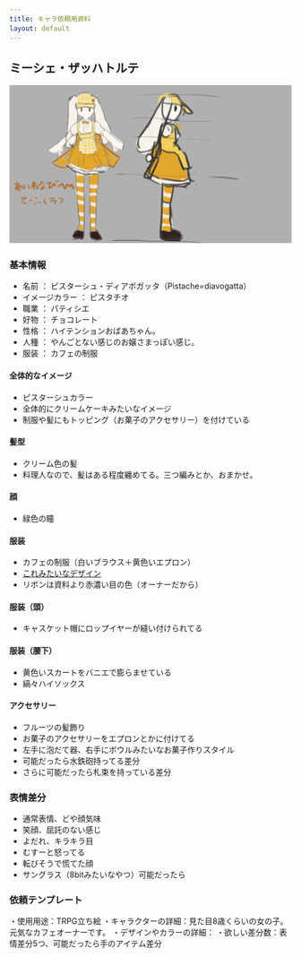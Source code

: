```yaml
---
title: キャラ依頼用資料
layout: default
---
```


<a id="chara"></a>
## ミーシェ・ザッハトルテ
![これみたいなデザイン](./cafe_seihuku.png)

### 基本情報
- 名前 ： ピスターシュ・ディアボガッタ（Pistache=diavogatta）
- イメージカラー ： ピスタチオ
- 職業 ： パティシエ
- 好物 ： チョコレート
- 性格 ： ハイテンションおばあちゃん。
- 人種 ： やんごとない感じのお嬢さまっぽい感じ。
- 服装 ： カフェの制服

#### 全体的なイメージ
- ピスターシュカラー
- 全体的にクリームケーキみたいなイメージ
- 制服や髪にもトッピング（お菓子のアクセサリー）を付けている
#### 髪型
- クリーム色の髪
- 料理人なので、髪はある程度纏めてる。三つ編みとか、おまかせ。
#### 顔
- 緑色の瞳
#### 服装
- カフェの制服（白いブラウス＋黄色いエプロン）
- [これみたいなデザイン](./cafe_seihuku.png)
- リボンは資料より赤濃い目の色（オーナーだから）
#### 服装（頭）
- キャスケット帽にロップイヤーが縫い付けられてる
#### 服装（腰下）
- 黄色いスカートをバニエで膨らませている
- 縞々ハイソックス
#### アクセサリー
- フルーツの髪飾り
- お菓子のアクセサリーをエプロンとかに付けてる
- 左手に泡だて器、右手にボウルみたいなお菓子作りスタイル
- 可能だったら水鉄砲持ってる差分
- さらに可能だったら札束を持っている差分

### 表情差分
- 通常表情、どや顔気味
- 笑顔、屈託のない感じ
- よだれ、キラキラ目
- むすーと怒ってる
- 転びそうで慌てた顔
- サングラス（8bitみたいなやつ）可能だったら

### 依頼テンプレート
・使用用途：TRPG立ち絵
・キャラクターの詳細：見た目8歳くらいの女の子。元気なカフェオーナーです。
・デザインやカラーの詳細：
・欲しい差分数：表情差分5つ、可能だったら手のアイテム差分